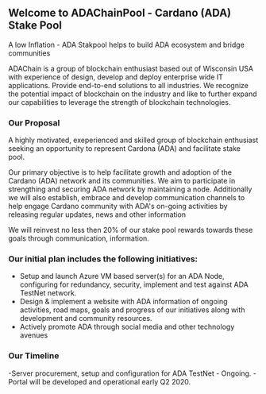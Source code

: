 ## Welcome to ADAChainPool - Cardano (ADA) Stake Pool

A low Inflation - ADA Stakpool helps to build ADA ecosystem and bridge communities

ADAChain is a group of blockchain enthusiast based out of Wisconsin USA with experience of design, develop and deploy enterprise wide IT applications. Provide end-to-end solutions to all industries. We recognize the potential impact of blockchain on the industry and like to further expand our capabilities to leverage the strength of blockchain technologies.   


### Our Proposal

A highly motivated, exeperienced and skilled group of blockchain enthusiast seeking an opportunity to represent Cardona (ADA) and facilitate stake pool.  

Our primary objective is to help facilitate growth and adoption of the Cardano (ADA) network and its communities. We aim to participate in strengthing and securing ADA network by maintaining a node. Additionally we will also establish, embrace and develop communication channels to help engage Cardano community with ADA's on-going activities by releasing regular updates, news and other information

We will reinvest no less then 20% of our stake pool rewards towards these goals through communication, information.


### Our initial plan includes the following initiatives:

- Setup and launch Azure VM based server(s) for an ADA Node, configuring for redundancy, security, implement and test against ADA TestNet network.
- Design & implement a website with ADA information of ongoing activities, road maps, goals and progress of our initiatives along with development and community resources.
- Actively promote ADA through social media and other technology avenues 

### Our Timeline

-Server procurement, setup and configuration for ADA TestNet - Ongoing.
-Portal will be developed and operational early Q2 2020.

